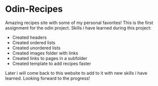 # Odin-Recipes
Amazing recipes site with some of my personal favorites!
This is the first assignment for the odin project.
Skills i have learned during this project:
- Created headers
- Created ordered lists
- Created unordered lists
- Created images folder with links
- Created links to pages in a subfolder
- Created template to add recipes faster

Later i will come back to this website to add to it with new skills i have learned. Looking forward to the progress!